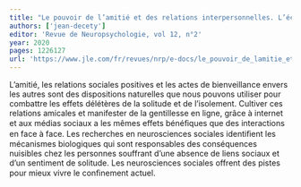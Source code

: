 ```yaml
---
title: "Le pouvoir de l’amitié et des relations interpersonnelles. L’éclairage des neurosciences sociales"
authors: ['jean-decety']
editor: 'Revue de Neuropsychologie, vol 12, n°2'
year: 2020
pages: 1226127
url: 'https://www.jle.com/fr/revues/nrp/e-docs/le_pouvoir_de_lamitie_et_des_relations_interpersonnelles._leclairage_des_neurosciences_sociales_318101/article.phtml'
---
```

L’amitié, les relations sociales positives et les actes de bienveillance envers les autres sont des dispositions naturelles que nous pouvons utiliser pour combattre les effets délétères de la solitude et de l’isolement. Cultiver ces relations amicales et manifester de la gentillesse en ligne, grâce à internet et aux médias sociaux a les mêmes effets bénéﬁques que des interactions en face à face. Les recherches en neurosciences sociales identiﬁent les mécanismes biologiques qui sont responsables des conséquences nuisibles chez les personnes souffrant d’une absence de liens sociaux et d’un sentiment de solitude. Les neurosciences sociales offrent des pistes pour mieux vivre le conﬁnement actuel.
